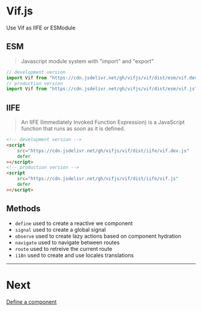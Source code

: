 # Vif.js

Use Vif as IIFE or ESModule

## ESM

> Javascript module system with "import" and "export"

```js
// development version
import Vif from "https://cdn.jsdelivr.net/gh/vifjs/vif/dist/esm/vif.dev.js";
// production version
import Vif from "https://cdn.jsdelivr.net/gh/vifjs/vif/dist/esm/vif.js";
```

## IIFE

> An IIFE (Immediately Invoked Function Expression) is a JavaScript function that runs as soon as it is defined.

```html
<!-- development version -->
<script
    src="https://cdn.jsdelivr.net/gh/vifjs/vif/dist/iife/vif.dev.js"
    defer
></script>
<!-- production version -->
<script
    src="https://cdn.jsdelivr.net/gh/vifjs/vif/dist/iife/vif.js"
    defer
></script>
```

## Methods

-   `define` used to create a reactive we component
-   `signal` used to create a global signal
-   `observe` used to create lazy actions based on component hydration
-   `navigate` used to navigate between routes
-   `route` used to retreive the current route
-   `i18n` used to create and use locales translations

---

# Next

[Define a component](./methods/define.md)
